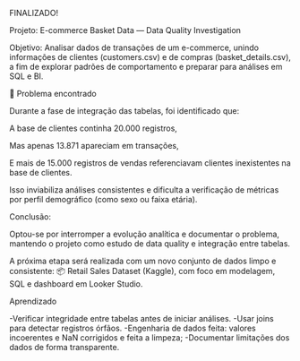 FINALIZADO!

Projeto: E-commerce Basket Data — Data Quality Investigation

Objetivo:
Analisar dados de transações de um e-commerce, unindo informações de clientes (customers.csv) e de compras (basket_details.csv), a fim de explorar padrões de comportamento e preparar para análises em SQL e BI.

🚧 Problema encontrado

Durante a fase de integração das tabelas, foi identificado que:

A base de clientes continha 20.000 registros,

Mas apenas 13.871 apareciam em transações,

E mais de 15.000 registros de vendas referenciavam clientes inexistentes na base de clientes.

Isso inviabiliza análises consistentes e dificulta a verificação de métricas por perfil demográfico (como sexo ou faixa etária).

Conclusão:

Optou-se por interromper a evolução analítica e documentar o problema, mantendo o projeto como estudo de data quality e integração entre tabelas.

A próxima etapa será realizada com um novo conjunto de dados limpo e consistente:
📦 Retail Sales Dataset (Kaggle), com foco em modelagem, SQL e dashboard em Looker Studio.

Aprendizado

-Verificar integridade entre tabelas antes de iniciar análises.
-Usar joins para detectar registros órfãos.
-Engenharia de dados feita: valores incoerentes e NaN corrigidos e feita a limpeza;
-Documentar limitações dos dados de forma transparente.
